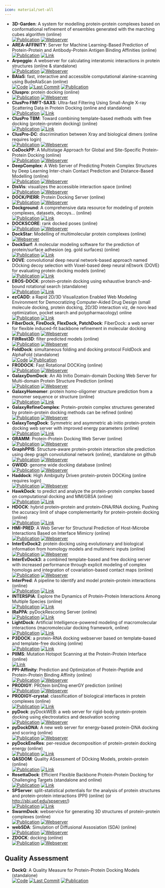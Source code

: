 ```yaml
---
icon: material/set-all
---
```


- **3D-Garden**: A system for modelling protein-protein complexes based on conformational refinement of ensembles generated with the marching cubes algorithm (online)  
	[![Publication](https://img.shields.io/badge/Publication-Citations:53-blue?style=for-the-badge&logo=bookstack)](https://doi.org/10.1093/bioinformatics/btn093) [![Webserver](https://img.shields.io/badge/Webserver-offline-red?style=for-the-badge&logo=xamarin&logoColor=red)](http://www.sbg.bio.ic.ac.uk/~3dgarden/) 
- **AREA-AFFINITY**: Server for Machine Learning-Based Prediction of Protein-Protein and Antibody-Protein Antigen Binding Affinities (online)  
	[![Publication](https://img.shields.io/badge/Publication-Citations:10-blue?style=for-the-badge&logo=bookstack)](https://doi.org/10.1021/acs.jcim.2c01499) [![Link](https://img.shields.io/badge/Link-offline-red?style=for-the-badge&logo=xamarin&logoColor=red)](https://affinity.cuhk.edu.cn/) 
- **Arpeggio**: A webserver for calculating interatomic interactions in protein structures (online & standalone)  
	[![Publication](https://img.shields.io/badge/Publication-Citations:370-blue?style=for-the-badge&logo=bookstack)](https://doi.org/10.1016/j.jmb.2016.12.004) [![Webserver](https://img.shields.io/badge/Webserver-offline-red?style=for-the-badge&logo=xamarin&logoColor=red)](http://biosig.unimelb.edu.au/arpeggioweb/) 
- **BAlaS**: fast, interactive and accessible computational alanine-scanning using BudeAlaScan (online)  
		[![Code](https://img.shields.io/github/stars/wells-wood-research/balas?style=for-the-badge&logo=github)](https://github.com/wells-wood-research/balas) [![Last Commit](https://img.shields.io/github/last-commit/wells-wood-research/balas?style=for-the-badge&logo=github)](https://github.com/wells-wood-research/balas) [![Publication](https://img.shields.io/badge/Publication-Citations:52-blue?style=for-the-badge&logo=bookstack)](https://doi.org/10.1093/bioinformatics/btaa026) 
- **Cluspro**: protein docking (online)  
	[![Publication](https://img.shields.io/badge/Publication-Citations:2225-blue?style=for-the-badge&logo=bookstack)](https://doi.org/10.1038%2Fnprot.2016.169) [![Webserver](https://img.shields.io/badge/Webserver-offline-red?style=for-the-badge&logo=xamarin&logoColor=red)](https://cluspro.bu.edu/login.php) 
- **ClusPro FMFT-SAXS**: Ultra-fast Filtering Using Small-Angle X-ray Scattering Data in Protein Docking (online and standalone)  
	[![Publication](https://img.shields.io/badge/Publication-Citations:2225-blue?style=for-the-badge&logo=bookstack)](https://doi.org/10.1038%2Fnprot.2016.169) [![Link](https://img.shields.io/badge/Link-offline-red?style=for-the-badge&logo=xamarin&logoColor=red)](https://beta.cluspro.org/) 
- **ClusPro TBM**: Toward combining template-based methods with free docking (protein-protein docking) (online)  
	[![Publication](https://img.shields.io/badge/Publication-Citations:2225-blue?style=for-the-badge&logo=bookstack)](https://doi.org/10.1038%2Fnprot.2016.169) [![Link](https://img.shields.io/badge/Link-offline-red?style=for-the-badge&logo=xamarin&logoColor=red)](https://tbm.cluspro.org/) 
- **ClusPro-DC**: discrimination between Xray and biological dimers (online requires login)  
	[![Publication](https://img.shields.io/badge/Publication-Citations:2225-blue?style=for-the-badge&logo=bookstack)](https://doi.org/10.1038%2Fnprot.2016.169) [![Webserver](https://img.shields.io/badge/Webserver-offline-red?style=for-the-badge&logo=xamarin&logoColor=red)](https://cluspro.bu.edu/) 
- **CoDockPP**: A Multistage Approach for Global and Site-Specific Protein-Protein Docking (online)  
	[![Publication](https://img.shields.io/badge/Publication-Citations:34-blue?style=for-the-badge&logo=bookstack)](https://doi.org/10.1021/acs.jcim.9b00445) [![Webserver](https://img.shields.io/badge/Webserver-offline-red?style=for-the-badge&logo=xamarin&logoColor=red)](http://codockpp.schanglab.org.cn/) 
- **DeepComplex**: A Web Server of Predicting Protein Complex Structures by Deep Learning Inter-chain Contact Prediction and Distance-Based Modelling (online)  
	[![Publication](https://img.shields.io/badge/Publication-Citations:16-blue?style=for-the-badge&logo=bookstack)](https://doi.org/10.3389/fmolb.2021.716973) [![Webserver](https://img.shields.io/badge/Webserver-offline-red?style=for-the-badge&logo=xamarin&logoColor=red)](http://tulip.rnet.missouri.edu/deepcomplex/web_index.html) 
- **DisVis**: visualizes the accessible interaction space (online)  
	[![Publication](https://img.shields.io/badge/Publication-Citations:0-blue?style=for-the-badge&logo=bookstack)](https://doi.org/10.1093/bioinformatics/bt) [![Webserver](https://img.shields.io/badge/Webserver-offline-red?style=for-the-badge&logo=xamarin&logoColor=red)](http://milou.science.uu.nl/cgi/services/DISVIS/disvis/) 
- **DOCK/PIERR**: Protein Docking Server (online)  
	[![Publication](https://img.shields.io/badge/Publication-Citations:26-blue?style=for-the-badge&logo=bookstack)](https://doi.org/10.1007/978-1-4939-0366-5_14) [![Webserver](https://img.shields.io/badge/Webserver-offline-red?style=for-the-badge&logo=xamarin&logoColor=red)](http://clsb.ices.utexas.edu/web/dock.html) 
- **Dockground**: A comprehensive data resource for modeling of protein complexes, datasets, decoys... (online)  
	[![Publication](https://img.shields.io/badge/Publication-Citations:11-blue?style=for-the-badge&logo=bookstack)](https://doi.org/10.1002/pro.4481) [![Link](https://img.shields.io/badge/Link-offline-red?style=for-the-badge&logo=xamarin&logoColor=red)](http://dockground.compbio.ku.edu/) 
- **DOCKSCORE**: rank docked poses (online)  
	[![Publication](https://img.shields.io/badge/Publication-Citations:N/A-blue?style=for-the-badge&logo=bookstack)](127) [![Webserver](https://img.shields.io/badge/Webserver-offline-red?style=for-the-badge&logo=xamarin&logoColor=red)](http://caps.ncbs.res.in/dockscore/) 
- **DockStar**: Modelling of multimolecular protein complexes (online)  
	[![Webserver](https://img.shields.io/badge/Webserver-offline-red?style=for-the-badge&logo=xamarin&logoColor=red)](http://bioinfo3d.cs.tau.ac.il/DockStar/) 
- **DockSurf**: A molecular modeling software for the prediction of protein/surface adhesion (eg. gold surfaces) (online)  
	[![Publication](https://img.shields.io/badge/Publication-Citations:0-blue?style=for-the-badge&logo=bookstack)](https://doi.org/10.1021/acs.jcim.3c00569) [![Link](https://img.shields.io/badge/Link-offline-red?style=for-the-badge&logo=xamarin&logoColor=red)](https://bioserv.rpbs.univ-paris-diderot.fr/services/DockSurf/) 
- **DOVE**: convolutional deep neural network-based approach named DOcking decoy selection with Voxel-based deep neural nEtwork (DOVE) for evaluating protein docking models (online)  
	[![Publication](https://img.shields.io/badge/Publication-Citations:91-blue?style=for-the-badge&logo=bookstack)](https://doi.org/10.1093/bioinformatics/btz870) [![Link](https://img.shields.io/badge/Link-offline-red?style=for-the-badge&logo=xamarin&logoColor=red)](http://kiharalab.org/dove/) 
- **EROS-DOCK**: protein–protein docking using exhaustive branch-and-bound rotational search (standalone)  
	[![Publication](https://img.shields.io/badge/Publication-Citations:9-blue?style=for-the-badge&logo=bookstack)](doi:10.1093/bioinformatics/btz434) [![Link](https://img.shields.io/badge/Link-offline-red?style=for-the-badge&logo=xamarin&logoColor=red)](http://erosdock.loria.fr/) 
- **ezCADD**: a Rapid 2D/3D Visualization Enabled Web Modeling Environment for Democratizing Computer-Aided Drug Design (small molecule docking, protein docking, 2D/3D interaction viz, de novo lead optimization, pocket search and polypharmacology) online  
	[![Publication](https://img.shields.io/badge/Publication-Citations:60-blue?style=for-the-badge&logo=bookstack)](https://doi.org/10.1021/acs.jcim.8b00633) [![Link](https://img.shields.io/badge/Link-offline-red?style=for-the-badge&logo=xamarin&logoColor=red)](http://www.dxulab.org/software) 
- **FiberDock, FireDock, FlexDock, PatchDock**: FiberDock: a web server for flexible induced-fit backbone refinement in molecular docking  
	[![Publication](https://img.shields.io/badge/Publication-Citations:86-blue?style=for-the-badge&logo=bookstack)](https://doi.org/10.1093/nar/gkq373) [![Webserver](https://img.shields.io/badge/Webserver-offline-red?style=for-the-badge&logo=xamarin&logoColor=red)](http://bioinfo3d.cs.tau.ac.il/wk/index.php/Servers_%26_Software) 
- **FiltRest3D**: filter predicted models (online)  
	[![Publication](https://img.shields.io/badge/Publication-Citations:44-blue?style=for-the-badge&logo=bookstack)](doi:10.1371/journal.pcbi.1008309) [![Webserver](https://img.shields.io/badge/Webserver-offline-red?style=for-the-badge&logo=xamarin&logoColor=red)](http://filtrest3d.genesilico.pl/filtrest3d/help.html) 
- **FoldDock**: simultaneous folding and docking protocol FoldDock and AlphaFold (standalone)  
	[![Code](https://img.shields.io/badge/Code-Repository-blue?style=for-the-badge)](https://gitlab.com/ElofssonLab/FoldDock/) [![Publication](https://img.shields.io/badge/Publication-Citations:548-blue?style=for-the-badge&logo=bookstack)](https://doi.org/10.1038/s41467-022-28865-w) 
- **FRODOCK**: Fast Rotational DOCKing (online)  
	[![Publication](https://img.shields.io/badge/Publication-Citations:131-blue?style=for-the-badge&logo=bookstack)](https://doi.org/10.1093/bioinformatics/btw141) [![Webserver](https://img.shields.io/badge/Webserver-offline-red?style=for-the-badge&logo=xamarin&logoColor=red)](http://frodock.chaconlab.org/) 
- **GalaxyDomDock**: An Ab Initio Domain-domain Docking Web Server for Multi-domain Protein Structure Prediction (online)  
	[![Publication](https://img.shields.io/badge/Publication-Citations:6-blue?style=for-the-badge&logo=bookstack)](https://doi.org/10.1016/j.jmb.2022.167508) [![Webserver](https://img.shields.io/badge/Webserver-offline-red?style=for-the-badge&logo=xamarin&logoColor=red)](http://galaxy.seoklab.org/domdock) 
- **GalaxyHomomer**: protein homo-oligomer structure prediction from a monomer sequence or structure (online)  
	[![Publication](https://img.shields.io/badge/Publication-Citations:111-blue?style=for-the-badge&logo=bookstack)](https://doi.org/10.1093/nar/gkx246) [![Link](https://img.shields.io/badge/Link-offline-red?style=for-the-badge&logo=xamarin&logoColor=red)](http://galaxy.seoklab.org/cgi-bin/submit.cgi?type=HOMOMER) 
- **GalaxyRefineComplex**: Protein-protein complex structures generated by protein-protein docking methods can be refined (online)  
	[![Publication](https://img.shields.io/badge/Publication-Citations:106-blue?style=for-the-badge&logo=bookstack)](https://doi.org/10.1038%2Fsrep32153) [![Webserver](https://img.shields.io/badge/Webserver-offline-red?style=for-the-badge&logo=xamarin&logoColor=red)](http://galaxy.seoklab.org/cgi-bin/submit.cgi?type=COMPLEX) 
- **GalaxyTongDock**: Symmetric and asymmetric ab initio protein-protein docking web server with improved energy parameters (online)  
	[![Publication](https://img.shields.io/badge/Publication-Citations:677-blue?style=for-the-badge&logo=bookstack)](https://doi.org/10.1093/nar/gks493) [![Link](https://img.shields.io/badge/Link-offline-red?style=for-the-badge&logo=xamarin&logoColor=red)](http://galaxy.seoklab.org/tongdock) 
- **GRAMM**: Protein-Protein Docking Web Server (online)  
	[![Publication](https://img.shields.io/badge/Publication-Citations:20-blue?style=for-the-badge&logo=bookstack)](https://doi.org/10.1007/978-1-0716-3441-7_5) [![Webserver](https://img.shields.io/badge/Webserver-offline-red?style=for-the-badge&logo=xamarin&logoColor=red)](http://gramm.compbio.ku.edu/) 
- **GraphPPIS**: Structure-aware protein-protein interaction site prediction using deep graph convolutional network (online), standalone on github  
	[![Publication](https://img.shields.io/badge/Publication-Citations:100-blue?style=for-the-badge&logo=bookstack)](https://doi.org/10.1093/bioinformatics/btab643) [![Webserver](https://img.shields.io/badge/Webserver-offline-red?style=for-the-badge&logo=xamarin&logoColor=red)](https://biomed.nscc-gz.cn/apps/GraphPPIS) 
- **GWIDD**: genome wide docking database (online)  
	[![Publication](https://img.shields.io/badge/Publication-Citations:14-blue?style=for-the-badge&logo=bookstack)](https://doi.org/10.1186/1479-7364-6-7) [![Webserver](https://img.shields.io/badge/Webserver-offline-red?style=for-the-badge&logo=xamarin&logoColor=red)](http://gwidd.compbio.ku.edu/) 
- **Haddock**: High Ambiguity Driven protein-protein DOCKing (online requires login)  
	[![Publication](https://img.shields.io/badge/Publication-Citations:11-blue?style=for-the-badge&logo=bookstack)](https://doi.org/10.21769%2FBioProtoc.3793) [![Webserver](https://img.shields.io/badge/Webserver-offline-red?style=for-the-badge&logo=xamarin&logoColor=red)](http://haddock.chem.uu.nl/) 
- **HawkDock**: to predict and analyze the protein-protein complex based on computational docking and MM/GBSA (online)  
	[![Publication](https://img.shields.io/badge/Publication-Citations:410-blue?style=for-the-badge&logo=bookstack)](https://doi.org/10.1093/nar/gkz397) [![Link](https://img.shields.io/badge/Link-offline-red?style=for-the-badge&logo=xamarin&logoColor=red)](http://cadd.zju.edu.cn/hawkdock/) 
- **HDOCK**: hybrid protein–protein and protein–DNA/RNA docking, Pushing the accuracy limit of shape complementarity for protein-protein docking (online)  
	[![Publication](https://img.shields.io/badge/Publication-Citations:832-blue?style=for-the-badge&logo=bookstack)](https://doi.org/10.1093%2Fnar%2Fgkx407) [![Link](https://img.shields.io/badge/Link-offline-red?style=for-the-badge&logo=xamarin&logoColor=red)](http://hdock.phys.hust.edu.cn/) 
- **HMI-PRED**: A Web Server for Structural Prediction of Host-Microbe Interactions Based on Interface Mimicry (online)  
	[![Publication](https://img.shields.io/badge/Publication-Citations:3-blue?style=for-the-badge&logo=bookstack)](https://doi.org/10.1093/bioinformatics/btac633) [![Webserver](https://img.shields.io/badge/Webserver-offline-red?style=for-the-badge&logo=xamarin&logoColor=red)](https://interactome.ku.edu.tr/hmi/) 
- **InterEvDock2**: protein docking using evolutionary and biological information from homology models and multimeric inputs (online)  
	[![Publication](https://img.shields.io/badge/Publication-Citations:48-blue?style=for-the-badge&logo=bookstack)](https://doi.org/10.1093%2Fnar%2Fgky377) [![Webserver](https://img.shields.io/badge/Webserver-offline-red?style=for-the-badge&logo=xamarin&logoColor=red)](http://bioserv.rpbs.univ-paris-diderot.fr/services/InterEvDock2/) 
- **InterEvDock3**: a combined template-based and free docking server with increased performance through explicit modeling of complex homologs and integration of covariation-based contact maps (online)  
	[![Publication](https://img.shields.io/badge/Publication-Citations:22-blue?style=for-the-badge&logo=bookstack)](https://doi.org/10.1093%2Fnar%2Fgkab358) [![Webserver](https://img.shields.io/badge/Webserver-offline-red?style=for-the-badge&logo=xamarin&logoColor=red)](http://bioserv.rpbs.univ-paris-diderot.fr/services/InterEvDock3/) 
- **InterPred**: A pipeline to identify and model protein-protein interactions (online)  
	[![Publication](https://img.shields.io/badge/Publication-Citations:34-blue?style=for-the-badge&logo=bookstack)](https://doi.org/10.1002/prot.25280) [![Link](https://img.shields.io/badge/Link-offline-red?style=for-the-badge&logo=xamarin&logoColor=red)](http://wallnerlab.org/InterPred) 
- **INTERSPIA**: Explore the Dynamics of Protein-Protein Interactions Among Multiple Species (online)  
	[![Publication](https://img.shields.io/badge/Publication-Citations:9-blue?style=for-the-badge&logo=bookstack)](https://doi.org/10.1093/nar/gky378) [![Link](https://img.shields.io/badge/Link-offline-red?style=for-the-badge&logo=xamarin&logoColor=red)](http://bioinfo.konkuk.ac.kr/INTERSPIA/) 
- **IRaPPA**: pyDockRescoring Server (online)  
	[![Publication](https://img.shields.io/badge/Publication-Citations:37-blue?style=for-the-badge&logo=bookstack)](https://doi.org/10.1093/bioinformatics/btx068) [![Link](https://img.shields.io/badge/Link-offline-red?style=for-the-badge&logo=xamarin&logoColor=red)](https://life.bsc.es/pid/pydockrescoring/) 
- **LightDock**: Artificial Intelligence-powered modeling of macromolecular interactions (macromolecular docking framework, online)  
	[![Publication](https://img.shields.io/badge/Publication-Citations:90-blue?style=for-the-badge&logo=bookstack)](https://doi.org/10.1093/bioinformatics/btx555) [![Link](https://img.shields.io/badge/Link-offline-red?style=for-the-badge&logo=xamarin&logoColor=red)](https://server.lightdock.org/) 
- **P3DOCK**: a protein-RNA docking webserver based on template-based and template-free docking (online)  
	[![Publication](https://img.shields.io/badge/Publication-Citations:18-blue?style=for-the-badge&logo=bookstack)](https://doi.org/10.1093/bioinformatics/btz478) [![Link](https://img.shields.io/badge/Link-offline-red?style=for-the-badge&logo=xamarin&logoColor=red)](http://www.rnabinding.com/P3DOCK/P3DOCK.html) 
- **PIIMS**: Mutation Hotspot Scanning at the Protein-Protein Interface (online)  
	[![Link](https://img.shields.io/badge/Link-offline-red?style=for-the-badge&logo=xamarin&logoColor=red)](http://chemyang.ccnu.edu.cn/ccb/server/PIIMS/index.php) 
- **PPI-Affinity**: Prediction and Optimization of Protein-Peptide and Protein-Protein Binding Affinity (online)  
	[![Publication](https://img.shields.io/badge/Publication-Citations:46-blue?style=for-the-badge&logo=bookstack)](https://doi.org/10.1021/acs.jproteome.2c00020) [![Webserver](https://img.shields.io/badge/Webserver-offline-red?style=for-the-badge&logo=xamarin&logoColor=red)](https://protdcal.zmb.uni-due.de/PPIAffinity) 
- **PRODIGY**: PROtein binDIng enerGY prediction (online)  
	[![Publication](https://img.shields.io/badge/Publication-Citations:860-blue?style=for-the-badge&logo=bookstack)](https://doi.org/10.1093/bioinformatics/btw514) [![Webserver](https://img.shields.io/badge/Webserver-offline-red?style=for-the-badge&logo=xamarin&logoColor=red)](https://wenmr.science.uu.nl/prodigy/) 
- **PRODIGY-crystal**: classification of biological interfaces in protein complexes (online)  
	[![Publication](https://img.shields.io/badge/Publication-Citations:30-blue?style=for-the-badge&logo=bookstack)](https://doi.org/10.1093/bioinformatics/btz437) [![Link](https://img.shields.io/badge/Link-offline-red?style=for-the-badge&logo=xamarin&logoColor=red)](https://wenmr.science.uu.nl/prodigy/) 
- **pyDock**: pyDockWEB: a web server for rigid-body protein–protein docking using electrostatics and desolvation scoring  
	[![Publication](https://img.shields.io/badge/Publication-Citations:232-blue?style=for-the-badge&logo=bookstack)](https://doi.org/10.1093/bioinformatics/btt262) [![Webserver](https://img.shields.io/badge/Webserver-offline-red?style=for-the-badge&logo=xamarin&logoColor=red)](https://life.bsc.es/pid/pydock/) 
- **pyDockDNA**: A new web server for energy-based protein-DNA docking and scoring (online)  
	[![Publication](https://img.shields.io/badge/Publication-Citations:13-blue?style=for-the-badge&logo=bookstack)](https://doi.org/10.3389/fmolb.2022.988996) [![Webserver](https://img.shields.io/badge/Webserver-offline-red?style=for-the-badge&logo=xamarin&logoColor=red)](https://model3dbio.csic.es/pydockdna) 
- **pyDockEneRes**: per-residue decomposition of protein-protein docking energy (online)  
	[![Publication](https://img.shields.io/badge/Publication-Citations:18-blue?style=for-the-badge&logo=bookstack)](https://doi.org/10.1093/bioinformatics/btz884) [![Link](https://img.shields.io/badge/Link-offline-red?style=for-the-badge&logo=xamarin&logoColor=red)](https://life.bsc.es/pid/pydockeneres) 
- **QASDOM**: Quality ASsessment of DOcking Models, protein-protein (online)  
	[![Publication](https://img.shields.io/badge/Publication-Citations:10-blue?style=for-the-badge&logo=bookstack)](https://doi.org/10.1093/bioinformatics/btx591) [![Link](https://img.shields.io/badge/Link-offline-red?style=for-the-badge&logo=xamarin&logoColor=red)](http://qasdom.eimb.ru/qasdom.html) 
- **RosettaDock**: Efficient Flexible Backbone Protein-Protein Docking for Challenging Targets (standalone and online)  
	[![Publication](https://img.shields.io/badge/Publication-Citations:493-blue?style=for-the-badge&logo=bookstack)](https://doi.org/10.1093%2Fnar%2Fgkn216) [![Link](https://img.shields.io/badge/Link-offline-red?style=for-the-badge&logo=xamarin&logoColor=red)](https://www.rosettacommons.org/) 
- **SPServer**: split-statistical potentials for the analysis of protein structures and protein-protein interactions (PPI) (online) (or http://sbi.upf.edu/spserver/)  
	[![Publication](https://img.shields.io/badge/Publication-Citations:8-blue?style=for-the-badge&logo=bookstack)](https://doi.org/10.1186/s12859-020-03770-5) [![Link](https://img.shields.io/badge/Link-offline-red?style=for-the-badge&logo=xamarin&logoColor=red)](https://sbi.upf.edu/spserver/) 
- **SwarmDock**: webservice for generating 3D structures of protein-protein complexes (online)  
	[![Publication](https://img.shields.io/badge/Publication-Citations:1-blue?style=for-the-badge&logo=bookstack)](https://doi.org/10.1007/978-1-0716-0708-4_11) [![Webserver](https://img.shields.io/badge/Webserver-offline-red?style=for-the-badge&logo=xamarin&logoColor=red)](http://bmm.crick.ac.uk/~SwarmDock/) 
- **webSDA**: Simulation of Diffusional Assosiation (SDA) (online)  
	[![Publication](https://img.shields.io/badge/Publication-Citations:0-blue?style=for-the-badge&logo=bookstack)](https://doi.org/10.1093/nar/gk) [![Webserver](https://img.shields.io/badge/Webserver-offline-red?style=for-the-badge&logo=xamarin&logoColor=red)](https://websda.h-its.org/webSDA) 
- **ZDOCK**: docking (online)  
	[![Publication](https://img.shields.io/badge/Publication-Citations:511-blue?style=for-the-badge&logo=bookstack)](https://doi.org/10.1371/journal.pone.0024657) [![Webserver](https://img.shields.io/badge/Webserver-offline-red?style=for-the-badge&logo=xamarin&logoColor=red)](http://zdock.umassmed.edu/) 

## **Quality Assessment**
- **DockQ**: A Quality Measure for Protein-Protein Docking Models (standalone)  
		[![Code](https://img.shields.io/github/stars/bjornwallner/DockQ?style=for-the-badge&logo=github)](https://github.com/bjornwallner/DockQ/) [![Last Commit](https://img.shields.io/github/last-commit/bjornwallner/DockQ?style=for-the-badge&logo=github)](https://github.com/bjornwallner/DockQ/) [![Publication](https://img.shields.io/badge/Publication-Citations:283-blue?style=for-the-badge&logo=bookstack)](https://doi.org/10.1371/journal.pone.0161879) 
